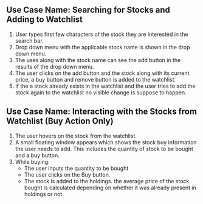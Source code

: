 ## Use Case Name: Searching for Stocks and Adding to Watchlist

1. User types first few characters of the stock they are interested in the search bar. 
2. Drop down menu with the applicable stock name is shown in the drop down menu. 
3. The uses along with the stock name can see the add button in the results of the drop down menu. 
4. The user clicks on the add button and the stock along with its current price, a buy button and remove button is added to the watchlist. 
5. If the a stock already exists in the watchlist and the user tries to add the stock again to the watchlist no visible change is suppose to happen. 

## Use Case Name:  Interacting with the Stocks from Watchlist (Buy Action Only)

1. The user hovers on the stock from the watchlist.
2. A small floating window appears which shows the stock buy information the user needs to add. This includes the quantity of stock to be bought and a buy button.
3. While buying:
    - The user inputs the quantity to be bought
    - The user clicks on the Buy button.
    - The stock is added to the holdings. the average price of the stock bought is calculated depending on whether it was already present in holdings or not.
